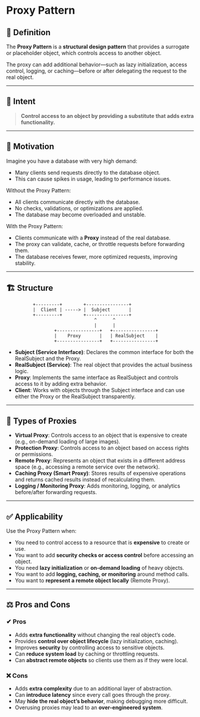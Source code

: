 # Proxy Pattern

## 📖 Definition

The **Proxy Pattern** is a **structural design pattern** that provides a surrogate or placeholder object, which controls access to another object.

The proxy can add additional behavior—such as lazy initialization, access control, logging, or caching—before or after delegating the request to the real object.

---

## 🎯 Intent

> **Control access to an object by providing a substitute that adds extra functionality.**

---

## 📌 Motivation

Imagine you have a database with very high demand:

* Many clients send requests directly to the database object.
* This can cause spikes in usage, leading to performance issues.

Without the Proxy Pattern:

* All clients communicate directly with the database.
* No checks, validations, or optimizations are applied.
* The database may become overloaded and unstable.

With the Proxy Pattern:

* Clients communicate with a **Proxy** instead of the real database.
* The proxy can validate, cache, or throttle requests before forwarding them.
* The database receives fewer, more optimized requests, improving stability.

---

## 🏗 Structure

```
          +---------+        +----------------+
          |  Client | -----> |  Subject       |
          +---------+        +----------------+
                                 ^      ^
                                 |      |
                  +----------------+   +----------------+
                  |    Proxy       |   | RealSubject    |
                  +----------------+   +----------------+
```

* **Subject (Service Interface)**: Declares the common interface for both the RealSubject and the Proxy.
* **RealSubject (Service)**: The real object that provides the actual business logic.
* **Proxy**: Implements the same interface as RealSubject and controls access to it by adding extra behavior.
* **Client**: Works with objects through the Subject interface and can use either the Proxy or the RealSubject transparently.

---

## 🧩 Types of Proxies

* **Virtual Proxy**: Controls access to an object that is expensive to create (e.g., on-demand loading of large images).
* **Protection Proxy**: Controls access to an object based on access rights or permissions.
* **Remote Proxy**: Represents an object that exists in a different address space (e.g., accessing a remote service over the network).
* **Caching Proxy (Smart Proxy)**: Stores results of expensive operations and returns cached results instead of recalculating them.
* **Logging / Monitoring Proxy**: Adds monitoring, logging, or analytics before/after forwarding requests.

---

## ✅ Applicability

Use the Proxy Pattern when:

* You need to control access to a resource that is **expensive** to create or use.
* You want to add **security checks or access control** before accessing an object.
* You need **lazy initialization** or **on-demand loading** of heavy objects.
* You want to add **logging, caching, or monitoring** around method calls.
* You want to **represent a remote object locally** (Remote Proxy).

---

## ⚖️ Pros and Cons

### ✔ Pros

* Adds **extra functionality** without changing the real object’s code.
* Provides **control over object lifecycle** (lazy initialization, caching).
* Improves **security** by controlling access to sensitive objects.
* Can **reduce system load** by caching or throttling requests.
* Can **abstract remote objects** so clients use them as if they were local.

### ❌ Cons

* Adds **extra complexity** due to an additional layer of abstraction.
* Can **introduce latency** since every call goes through the proxy.
* May **hide the real object’s behavior**, making debugging more difficult.
* Overusing proxies may lead to an **over-engineered system**.

